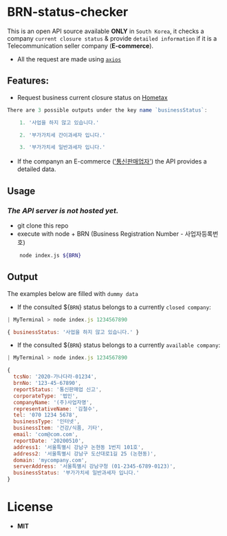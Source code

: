 # BRN-status-checker
This is an open API source available **ONLY** in `South Korea`, it checks a company `current closure status` & provide `detailed information` if it is a Telecommunication seller company (**E-commerce**).

* All the request are made using [`axios`](https://www.npmjs.com/package/axios)

## Features:
* Request business current closure status on [Hometax](https://teht.hometax.go.kr/websquare/websquare.html?w2xPath=/ui/ab/a/a/UTEABAAA13.xml)
```javascript
There are 3 possible outputs under the key name `businessStatus`:

    1. '사업을 하지 않고 있습니다.'

    2. '부가가치세 간이과세자 입니다.'

    3. '부가가치세 일반과세자 입니다.'
```
* If the companyn an E-commerce (['통신판매업자'](http://www.ftc.go.kr/www/bizCommList.do?key=232)) the API provides a detailed data.


## Usage
### ***The API server is not hosted yet.***
- git clone this repo
- execute with node + BRN (Business Registration Number - 사업자등록번호)
```bash
    node index.js ${BRN}
```

## Output
The examples below are filled with `dummy data`

- If the consulted ${`BRN`} status belongs to a currently `closed company`:
```javascript
| MyTerminal > node index.js 1234567890

{ businessStatus: '사업을 하지 않고 있습니다.' }
```

- If the consulted ${`BRN`} status belongs to a currently `available company`:
```javascript
| MyTerminal > node index.js 1234567890

{
  tcsNo: '2020-가나다라-01234',
  brnNo: '123-45-67890',
  reportStatus: '통신판매업 신고',
  corporateType: '법인',
  companyName: '(주)사업자명',
  representativeName: '김철수',
  tel: '070 1234 5678',
  businessType: '인터넷',
  businessItem: '건강/식품, 기타',
  email: 'com@com.com',
  reportDate: '20200510',
  address1: '서울특별시 강남구 논현동 1번지 101호',
  address2: '서울특별시 강남구 도산대로1길 25 (논현동)',
  domain: 'mycompany.com',
  serverAddress: '서울특별시 강남구청 (01-2345-6789-0123)',
  businessStatus: '부가가치세 일반과세자 입니다.'
}
```

# License
* **MIT**

